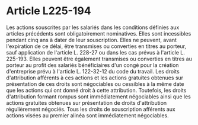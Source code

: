 # Article L225-194

Les actions souscrites par les salariés dans les conditions définies aux articles précédents sont obligatoirement nominatives. Elles sont incessibles pendant cinq ans à dater de leur souscription.   Elles ne peuvent, avant l'expiration de ce délai, être transmises ou converties en titres au porteur, sauf application de l'article L. 228-27 ou dans les cas prévus à l'article L. 225-193.   Elles peuvent être également transmises ou converties en titres au porteur au profit des salariés bénéficiaires d'un congé pour la création d'entreprise prévu à l'article L. 122-32-12 du code du travail.   Les droits d'attribution afférents à ces actions et les actions gratuites obtenues sur présentation de ces droits sont négociables ou cessibles à la même date que les actions qui ont donné droit à cette attribution. Toutefois, les droits d'attribution formant rompus sont immédiatement négociables ainsi que les actions gratuites obtenues sur présentation de droits d'attribution régulièrement négociés.   Tous les droits de souscription afférents aux actions visées au premier alinéa sont immédiatement négociables.
